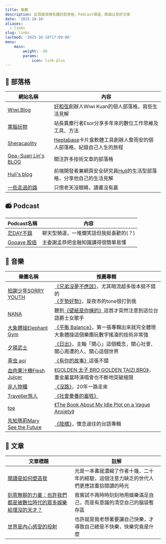 ```yaml
---
title: 推薦
description: 此頁面收錄有趣的部落格、Podcast頻道、歌曲以及好文章
date: '2025-10-18'
aliases:
  - links
slug: links
lastmod: '2025-10-18T17:09:00'
menu:
    main: 
        weight: -50
        params:
            icon: link-plus
---
```

## 🎰 部落格
| 網站名稱    | 內容 |
| -------- | ------- |
| [Wiwi.Blog](https://wiwi.blog/)  | [好和弦](https://nicechord.com/)創辦人Wiwi Kuan的個人部落格，寫些生活見解    |
| [電腦玩物](https://www.playpcesor.com/) | 站長異塵行者Esor分享多年來的數位工作思維及工具、方法     |
| [Sheracaolity](https://sheracaolity.ghost.io/)    | [Heptabase](https://heptabase.com/)卡片盒軟體工具創辦人詹雨安的個人部落格，紀錄自己人生的旅程    |
| [Gea-Suan Lin's BLOG](https://blog.gslin.org/)    | 關注許多技術文章的部落格    |
| [Huli's blog](https://life.huli.tw/)    | 前端開發者兼網頁安全研究員[Huli](https://blog.huli.tw/)的生活型部落格，分享他自己的生活見解    |
| [一些走過的路](https://ericntuncu.blogspot.com/) | 只恨老天沒眼睛，讀書沒有贏 |

## 📻 Podcast
| Podcast名稱    | 內容 |
| -------- | --------|
| [茫DAY不錄](https://mondayblueeee.firstory.io/episodes) | 聊天型頻道，一堆爛笑話但我挺喜歡的(？) |
| [Gooaye 股癌](https://player.soundon.fm/p/954689a5-3096-43a4-a80b-7810b219cef3) | 主委謝孟恭把金融知識講得很簡單易懂 |

## 🎸 音樂
| 樂團名稱 | 推薦專輯 |
| -------- | -------- |
| [拍謝少年SORRY YOUTH](https://www.sorryyouth.com/) | [《兄弟沒夢不應該》](https://blow.streetvoice.com/38392/)，尤其暗流超多版本挺不錯的<br>[《歹勢好勢》](https://blow.streetvoice.com/54794/)，踅夜市的tone很打到我    |
| [NANA](https://open.spotify.com/artist/55xE2cp7ka3MoZ1i9Vdg2q) | 聽到[《壁紙是你揀的》](https://open.spotify.com/track/1uGBe7n7caad2CAyOpA5jw)這首才突然注意到這位台語爵士女歌手    |
| [大象體操Elephant Gym](https://elephantgym.co/) | [《平衡 Balance》](https://elephantgym.co/music/%E5%B9%B3%E8%A1%A1-balance/)，第一張專輯出來就完全體現大象體操這個樂團玩數字搖滾的技術非常強    |
| [夕陽武士](https://streetvoice.com/SunsetSamuraiTW/) | [《日出》](https://streetvoice.com/SunsetSamuraiTW/songs/album/97257592/)，主軸「關心」這個概念，關心社會、關心周遭的人、關心這個世界 |
| [青虫 aoi](https://streetvoice.com/AOIMUSHIBAND/) | [《有你的故事》](https://blow.streetvoice.com/50227/)這張不錯 |
| [血肉果汁機Flesh Juicer](https://zh.wikipedia.org/zh-tw/%E8%A1%80%E8%82%89%E6%9E%9C%E6%B1%81%E6%A9%9F) | [《GOLDEN 太子 BRO GOLDEN TAIZI BRO》](https://blow.streetvoice.com/52989/)，重金屬當時演唱會也不斷地突破極限 |
| [非人物種](https://blow.streetvoice.com/58263/) | [《沒路》](https://streetvoice.com/punktv/songs/album/12504/)，20年一路走來 |
| [Traveller旅人](https://streetvoice.com/Traveller/about/) | [《社會豢養的畜牲》](https://open.spotify.com/album/1SDOloBgqnBeGJVQSbr7YA) |
| [toe](https://www.toe.st/) | [《The Book About My Idle Plot on a Vague Anxiety》](https://toe-music.bandcamp.com/album/the-book-about-my-idle-plot-on-a-vague-anxiety) |
| [先知瑪莉Mary See the Future](https://zh.wikipedia.org/zh-tw/%E5%85%88%E7%9F%A5%E7%91%AA%E8%8E%89) | [《陸橋》](https://www.kkbox.com/tw/tc/song/Om6bR7YdTsIBftbjKk)，懷念過往的台語專輯 |

## 📰 文章
| 文章標題 | 註解 |
| -------- | -------- |
| [閱讀是如何塑造我](https://yaxuanhe.me/post/reading/) | 光是一本書就濃縮了作者十幾、二十年的經驗，這個注意力缺乏的世代人們更應該重拾閱讀的時光 |
| [刻意無聊的力量：也許我們都是被數位時代的眾多娛樂給埋沒的天才？](https://alexhsu.com/zh/boredom/) | 我嘗試不再時時刻刻地用娛樂滿足自己，而是有意識的清空自己的腦袋暫存區 |
| [世界是內心感受的投射](https://yaxuanhe.me/post/reflection/) | 也許就是我老想著要讓自己快樂，才導致自己總是不快樂，快樂究竟是什麼 |
